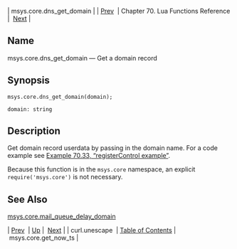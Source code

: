 | msys.core.dns_get_domain |
| [Prev](lua.ref.curl.unescape)  | Chapter 70. Lua Functions Reference |  [Next](lua.ref.msys.core.get_now_ts) |

<a name="lua.ref.msys.core.dns_get_domain"></a>
## Name

msys.core.dns_get_domain — Get a domain record

<a name="idp15692832"></a>
## Synopsis

`msys.core.dns_get_domain(domain);`

`domain: string`<a name="idp15695360"></a>
## Description

Get domain record userdata by passing in the domain name. For a code example see [Example 70.33, “registerControl example”](lua.ref.msys.registerControl#lua.ref.msys.registerControl.example "Example 70.33. registerControl example").

Because this function is in the `msys.core` namespace, an explicit `require('msys.core')` is not necessary.

<a name="idp15698752"></a>
## See Also

[msys.core.mail_queue_delay_domain](lua.ref.msys.core.mail_queue_delay_domain "msys.core.mail_queue_delay_domain")

| [Prev](lua.ref.curl.unescape)  | [Up](lua.function.details) |  [Next](lua.ref.msys.core.get_now_ts) |
| curl.unescape  | [Table of Contents](index) |  msys.core.get_now_ts |


